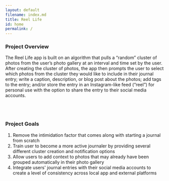 ```yaml
---
layout: default
filename: index.md
title: Reel Life
id: home
permalink: /
---
```


### Project Overview
The Reel Life app is built on an algorithm that pulls a “random” cluster of photos from the user’s photo gallery at an interval and time set by the user. After creating the cluster of photos, the app then prompts the user to select which photos from the cluster they would like to include in their journal entry; write a caption, description, or blog post about the photos; add tags to the entry; and/or store the entry in an Instagram-like feed (“reel”) for personal use with the option to share the entry to their social media accounts. 

<br/>
<br/>

### Project Goals
1. Remove the intimidation factor that comes along with starting a journal from scratch   
2. Train user to become a more active journaler by providing several different cluster creation and notification options  
3. Allow users to add context to photos that may already have been grouped automatically in their photo gallery  
4. Integrate users' journal entries with their social media accounts to create a level of consistency across local app and external platforms  


